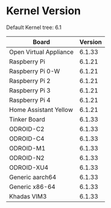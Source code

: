 
# Kernel Version

Default Kernel tree: 6.1

| Board | Version |
|-------|---------|
| Open Virtual Appliance | 6.1.33 |
| Raspberry Pi | 6.1.21 |
| Raspberry Pi 0-W | 6.1.21 |
| Raspberry Pi 2 | 6.1.21 |
| Raspberry Pi 3 | 6.1.21 |
| Raspberry Pi 4 | 6.1.21 |
| Home Assistant Yellow | 6.1.21 |
| Tinker Board | 6.1.33 |
| ODROID-C2 | 6.1.33 |
| ODROID-C4 | 6.1.33 |
| ODROID-M1 | 6.1.33 |
| ODROID-N2 | 6.1.33 |
| ODROID-XU4 | 6.1.33 |
| Generic aarch64 | 6.1.33 |
| Generic x86-64 | 6.1.33 |
| Khadas VIM3 | 6.1.33 |
